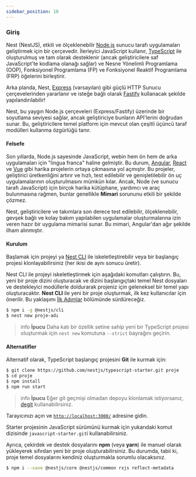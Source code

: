 ```yaml
---
sidebar_position: 10
---
```


### Giriş

Nest (NestJS), etkili ve ölçeklenebilir [Node.js](https://nodejs.org/) sunucu tarafı uygulamaları geliştirmek için bir çerçevedir. İlerleyici JavaScript kullanır, [TypeScript](http://www.typescriptlang.org/) ile oluşturulmuş ve tam olarak desteklenir (ancak geliştiricilere saf JavaScript'te kodlama olanağı sağlar) ve Nesne Yönelimli Programlama (OOP), Fonksiyonel Programlama (FP) ve Fonksiyonel Reaktif Programlama (FRP) öğelerini birleştirir.

Arka planda, Nest, [Express](https://expressjs.com/) (varsayılan) gibi güçlü HTTP Sunucu çerçevelerinden yararlanır ve isteğe bağlı olarak [Fastify](https://github.com/fastify/fastify) kullanacak şekilde yapılandırılabilir!

Nest, bu yaygın Node.js çerçeveleri (Express/Fastify) üzerinde bir soyutlama seviyesi sağlar, ancak geliştiriciye bunların API'lerini doğrudan sunar. Bu, geliştiricilere temel platform için mevcut olan çeşitli üçüncü taraf modülleri kullanma özgürlüğü tanır.

#### Felsefe

Son yıllarda, Node.js sayesinde JavaScript, webin hem ön hem de arka uygulamaları için "lingua franca" haline gelmiştir. Bu durum, [Angular](https://angular.io/), [React](https://github.com/facebook/react) ve [Vue](https://github.com/vuejs/vue) gibi harika projelerin ortaya çıkmasına yol açmıştır. Bu projeler, geliştirici üretkenliğini artırır ve hızlı, test edilebilir ve genişletilebilir ön uç uygulamalarının oluşturulmasını mümkün kılar. Ancak, Node (ve sunucu tarafı JavaScript) için birçok harika kütüphane, yardımcı ve araç bulunmasına rağmen, bunlar genellikle **Mimari** sorununu etkili bir şekilde çözmez.

Nest, geliştiricilere ve takımlara son derece test edilebilir, ölçeklenebilir, gevşek bağlı ve kolay bakım yapılabilen uygulamalar oluşturmalarına izin veren hazır bir uygulama mimarisi sunar. Bu mimari, Angular'dan ağır şekilde ilham alınmıştır.

#### Kurulum

Başlamak için projeyi ya [Nest CLI](/docs/cli/overview) ile iskeletleştirebilir veya bir başlangıç projesi klonlayabilirsiniz (her ikisi de aynı sonucu üretir).

Nest CLI ile projeyi iskeletleştirmek için aşağıdaki komutları çalıştırın. Bu, yeni bir proje dizini oluşturacak ve dizini başlangıçtaki temel Nest dosyaları ve destekleyici modüllerle doldurarak projeniz için geleneksel bir temel yapı oluşturacaktır. **Nest CLI** ile yeni bir proje oluşturmak, ilk kez kullanıcılar için önerilir. Bu yaklaşımı [İlk Adımlar](first-steps) bölümünde sürdüreceğiz.

```bash
$ npm i -g @nestjs/cli
$ nest new proje-adı
```

> info **İpucu** Daha katı bir özellik setine sahip yeni bir TypeScript projesi oluşturmak için `nest new` komutuna `--strict` bayrağını geçirin.

#### Alternatifler

Alternatif olarak, TypeScript başlangıç projesini **Git** ile kurmak için:

```bash
$ git clone https://github.com/nestjs/typescript-starter.git proje
$ cd proje
$ npm install
$ npm run start
```

> info **İpucu** Eğer git geçmişi olmadan depoyu klonlamak istiyorsanız, [degit](https://github.com/Rich-Harris/degit) kullanabilirsiniz.

Tarayıcınızı açın ve [`http://localhost:3000/`](http://localhost:3000/) adresine gidin.

Starter projesinin JavaScript sürümünü kurmak için yukarıdaki komut dizisinde `javascript-starter.git`i kullanabilirsiniz.

Ayrıca, çekirdek ve destek dosyalarını **npm** (veya **yarn**) ile manuel olarak yükleyerek sıfırdan yeni bir proje oluşturabilirsiniz. Bu durumda, tabii ki, proje temel dosyalarını kendiniz oluşturmakla sorumlu olacaksınız.

```bash
$ npm i --save @nestjs/core @nestjs/common rxjs reflect-metadata
```